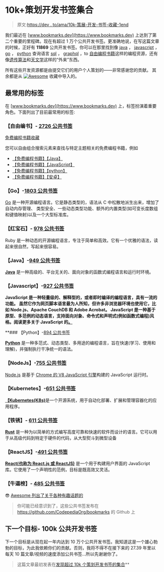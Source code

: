 # 10k+策划开发书签集合

> 原文:[https://dev . to/ama/10k-策展-开发-书签-收藏-1end](https://dev.to/ama/10k-curated-dev-bookmarks-collection-1end)

我们最近在 [www.bookmarks.dev](https://www.bookmarks.dev) 上达到了第二个重要的里程碑。现在有超过 1 万个公共开发书签。更准确地说，在写这篇文章的时候，正好有 **11869** 公共开发书签。你可以在那里找到像 [java](https://www.bookmarks.dev/search?q=%5Bjava%5D) ， [javascript](https://www.bookmarks.dev/search?q=%5Bjavascript%5D) ， [go](https://www.bookmarks.dev/search?q=%5Bgo%5D) ， [python](https://www.bookmarks.dev/search?q=%5Bjavascript%5D) 查询语言 [sql](https://www.bookmarks.dev/search?q=%5Bsql%5D) ， [graphql](https://www.bookmarks.dev/search?q=%5Bgraphql%5D) ，to [自由编程书籍](https://www.bookmarks.dev/search?q=%5Bfree-programming-books%5D)这样的编程资源，还有像[遗传算法](https://www.bookmarks.dev/search?q=%5Bgenetic-algorithms%5D)和[天文学](https://www.bookmarks.dev/search?q=%5Bastronomy%5D)这样的“外来”东西。

所有这些开发资源都是由提交它们的用户个人策划的——非常感谢您的贡献。
其余都是从 [![Awesome](../Images/8cb1ce3db8c3c04b5d8bd5036fe5a6a3.png)](https://github.com/sindresorhus/awesome) 
收藏中导入的。

## [](#most-used-tags)最常用的标签

在 [www.bookmarks.dev](https://www.bookmarks.dev) 上，标签扮演着重要角色。下面列出了目前最常用的标签:

### [](#freeprogramingbooks-2726-public-bookmarks)【自由编书】- [2726 公共书签](https://github.com/CodepediaOrg/bookmarks/blob/master/tagged/free-programming-books.md)

[免费编程书籍收藏](https://github.com/EbookFoundation/free-programming-books)

您可以自由组合搜索元素来查找与特定主题相关的免费编程书籍，例如

*   [【免费编程书籍】【Java】](https://www.bookmarks.dev/search?q=%5Bfree-programming-books%5D%20%5Bjava%5D)
*   [【免费编程书籍】【JavaScript】](https://www.bookmarks.dev/search?q=%5Bfree-programming-books%5D%20%5Bjavascript%5D)
*   [【免费编程书籍】【python】](https://www.bookmarks.dev/search?q=%5Bfree-programming-books%5D%20%5Bpython%5D)
*   [【免费编程书籍】【安卓】](https://www.bookmarks.dev/search?q=%5Bfree-programming-books%5D%20%5Bandroid%5D)

### 【Go】-[1803 公共书签](https://github.com/CodepediaOrg/bookmarks/blob/master/tagged/go.md)

[Go](https://golang.org/) 是一种开源编程语言。它是静态类型的，语法从 C 中松散地派生出来，增加了自动内存管理、
类型安全、一些动态类型功能、额外的内置类型(如可变长度数组和键值映射)以及一个大型标准库。

### [](#ruby-978-public-bookmarks)【红宝石】- [978 公共书签](https://github.com/CodepediaOrg/bookmarks/blob/master/tagged/ruby.md)

Ruby 是一种动态的开源编程语言，专注于简单和高效。它有一个优雅的语法，读起来很自然，写起来很容易。

### 【Java】-[949 公共书签](https://github.com/CodepediaOrg/bookmarks/blob/master/tagged/java.md)

[**Java**](https://www.java.com/en/) 是一种高级的、平台无关的、面向对象的函数式编程语言和运行时环境。

### 【Javascript】-[927 公共书签](https://github.com/CodepediaOrg/bookmarks/blob/master/tagged/javascript.md)

[](https://developer.mozilla.org/en-US/docs/Web/JavaScript)**JavaScript 是一种轻量级的、解释型的，或者即时编译的编程语言，具有一流的功能。
虽然它作为网页脚本语言最为人所知，但许多非浏览器环境也使用它，比如 Node.js、Apache CouchDB 和 Adobe Acrobat。
JavaScript 是一种基于原型、多范例的动态语言，支持面向对象、命令式和声明式(例如函数式编程)风格。阅读更多关于 JavaScript 的[。](https://developer.mozilla.org/en-US/docs/Web/JavaScript/About_JavaScript)**

 **### 【Python】-[894 公共书签](https://github.com/CodepediaOrg/bookmarks/blob/master/tagged/python.md)

[**Python**](https://www.python.org/) 是一种多范式、动态类型、多用途的编程语言，旨在快速(学习、使用和理解)，并强制执行干净统一的语法。

### 【NodeJs】-[755 公共书签](https://github.com/CodepediaOrg/bookmarks/blob/master/tagged/nodejs.md)

[Node.js](https://nodejs.org/en/) 是基于 [Chrome 的 V8 JavaScript 引擎](https://v8.dev/)构建的 JavaScript 运行时。

### 【Kubernetes】-[651 公共书签](https://github.com/CodepediaOrg/bookmarks/blob/master/tagged/kubernetes.md)

[**【Kubernetes(K8s)**](https://kubernetes.io/)是一个开源系统，用于自动化部署、扩展和管理容器化的应用程序。

### [](#rust-611-public-bookmarks)【铁锈】- [611 公共书签](https://github.com/CodepediaOrg/bookmarks/blob/master/tagged/rust.md)

[**Rust**](https://www.rust-lang.org/) 是一种为以简单的方式编写高度可靠和快速的软件而设计的语言。它可以用于从高级代码到特定于硬件的代码，从大型熨斗到微型设备

### 【ReactJS】-[491 公共书签](https://github.com/CodepediaOrg/bookmarks/blob/master/tagged/reactjs.md)

[**React(也称为 React.js 或 ReactJS)**](https://reactjs.org/) 是一个用于构建用户界面的 JavaScript 库。它使用了一个声明性的范例，目标是既高效又灵活。

### [](#awesome-list-485-public-bookmarks)【牛逼榜】- [485 公共书签](https://github.com/CodepediaOrg/bookmarks/blob/master/tagged/awesome-list.md)

😎 [Awesome 列出了关于各种有趣话题的](https://github.com/sindresorhus/awesome)

> 你可能已经意识到了，这些公共书签发布在 https://github.com/CodepediaOrg/bookmarks 的 Github 上

## [](#next-goal-100k-public-dev-bookmarks)下一个目标- 100k 公共开发书签

下一个目标是从现在起一年内达到 10 万个公共开发书签。我知道这是一个雄心勃勃的目标，为此我依赖你们的贡献。否则，我将不得不在接下来的 27.39 年里以每天 10 篇文章/视频的速度添加公共书签...所以先谢谢你了。

> 这篇文章最初发表在[发现超过 10k 个策划开发书签的集合](https://www.codepedia.org/ama/discover-a-collection-of-more-than-10k-curated-dev-bookmarks)**